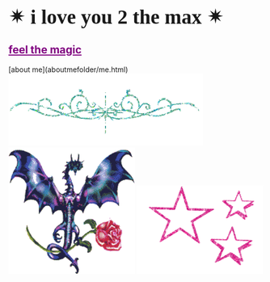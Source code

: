 <html>
<h1 style="font-family:luminari;
           font-size:40px">&#10036; i love you 2 the max &#10036;</h1>
  <h2><a href="artfolder/art.html" style="color: purple;">feel the magic</a></h2>
           </html>
  [about me](aboutmefolder/me.html)
<html>
<body background="IMG_3972.jpg">
<img style="background:none;"
     src="pcoddxGLi.gif">
  <div>
<img style="background:none;"
     src="4T9o7eqjc.gif"
     width="250"
     height="250">
<img style="background: none;"
                src="1113638.gif"
                width="250"
                height="175">
                
 <head>
 <style>
  <img class="image"
       src="FEEL THE-01 web.png"
     style="background: none;"
           width="400px"
           height="500px"
           position: fixed;
           top: 20px;
           right: 5px;
           animation-name:image;
           animation-duration: 3s;
           animation-iteration-count: infinite;}>
          
@keyframes image {
from { 0% {background-color:none; right:5px; top:20px;} 
            }
to { 50% {background-color:none; right:50px: top:20px;}
            }
to { 100% {background-color:none; right:5px; top:20px;}
            } }
</head>
</style>           
       

